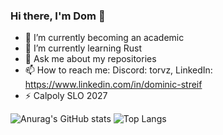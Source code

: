 ### Hi there, I'm Dom 👋

- 🔭 I’m currently becoming an academic
- 🌱 I’m currently learning Rust
- 💬 Ask me about my repositories
- 📫 How to reach me: Discord: torvz, LinkedIn: https://www.linkedin.com/in/dominic-streif
- ⚡ Calpoly SLO 2027

![Anurag's GitHub stats](https://github-readme-stats.vercel.app/api?username=dbstreif&show_icons=true&theme=tokyonight)
![Top Langs](https://github-readme-stats.vercel.app/api/top-langs/?username=dbstreif&show_icons=true&theme=tokyonight)
